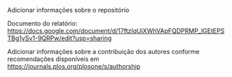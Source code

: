 Adicionar informações sobre o repositório


Documento do relatório: https://docs.google.com/document/d/17ftzIqUiXWhVApFQDPRMP_lGEtEPSTBg1ySv1-9QRPw/edit?usp=sharing

Adicionar informações sobre a contribuição dos autores conforme recomendações disponíveis em https://journals.plos.org/plosone/s/authorship